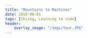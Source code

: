 ```yaml
---
title: "Mountains to Machines"
date: 2018-06-01
tags: [Skiing, Learning to code]
header:
    overlay_image: "/imgs/tour.JPG"   
---
```

